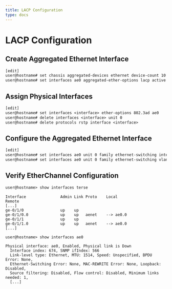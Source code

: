 ```yaml
---
title: LACP Configuration
type: docs
---
```


# LACP Configuration

## Create Aggregated Ethernet Interface

```txt
[edit]
user@hostname# set chassis aggregated-devices ethernet device-count 10
user@hostname# set interfaces ae0 aggregated-ether-options lacp active
```

## Assign Physical Interfaces

```txt
[edit]
user@hostname# set interfaces <interface> ether-options 802.3ad ae0
user@hostname# delete interfaces <interface> unit 0
user@hostname# delete protocols rstp interface <interface>
```

## Configure the Aggregated Ethernet Interface

```txt
[edit]
user@hostname# set interfaces ae0 unit 0 family ethernet-switching interface-mode trunk
user@hostname# set interfaces ae0 unit 0 family ethernet-switching vlan members <vlan_list>
```

## Verify EtherChannel Configuration

```txt
user@hostname> show interfaces terse
```

```
Interface               Admin Link Proto    Local                 Remote
[...]
ge-0/1/0                up    up
ge-0/1/0.0              up    up   aenet    --> ae0.0
ge-0/1/1                up    up
ge-0/1/1.0              up    up   aenet    --> ae0.0
[...]
```

```txt
user@hostname> show interfaces ae0
```

```
Physical interface: ae0, Enabled, Physical link is Down
  Interface index: 674, SNMP ifIndex: 566
  Link-level type: Ethernet, MTU: 1514, Speed: Unspecified, BPDU Error: None,
  Ethernet-Switching Error: None, MAC-REWRITE Error: None, Loopback: Disabled,
  Source filtering: Disabled, Flow control: Disabled, Minimum links needed: 1,
  [...]
```
